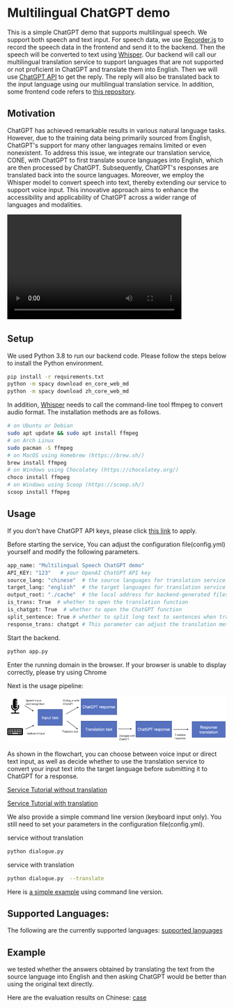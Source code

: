 # Multilingual ChatGPT demo

This is a simple ChatGPT demo that supports multilingual speech. We support both speech and text input. For speech data, we use [Recorder.js](https://github.com/mattdiamond/Recorderjs) to record the speech data in the frontend and send it to the backend. Then the speech will be converted to text using [Whisper](https://github.com/openai/whisper).
Our backend will call our multilingual translation service to support languages that are not supported or not proficient in ChatGPT and translate them into English. Then we will use [ChatGPT API](https://platform.openai.com/docs/guides/chat) to get the reply.
The reply will also be translated back to the input language using our multilingual translation service. In addition, some frontend code refers to [this repository](https://github.com/addpipe/simple-recorderjs-demo).

## Motivation
ChatGPT has achieved remarkable results in various natural language tasks. However, due to the training data being 
primarily sourced from English, ChatGPT's support for many other languages 
remains limited or even nonexistent. To address this issue, we integrate our translation service, CONE, with ChatGPT to 
first translate source languages into English, which are then processed by ChatGPT. Subsequently, ChatGPT's 
responses are translated back into the source languages. Moreover, we employ the Whisper model to convert speech into text, 
thereby extending our service to support voice input. This innovative approach aims to enhance the accessibility and applicability 
of ChatGPT across a wider range of languages and modalities.

[//]: # (![demo video]&#40;./image/video_demo.mp4&#41;)

<video width="400" height="240" controls>
  <source src="./image/video_demo.mp4" type="video/mp4">
  Your browser does not support the video tag.
</video>

## Setup

We used Python 3.8 to run our backend code. Please follow the steps below to install the Python environment.

```sh
pip install -r requirements.txt
python -m spacy download en_core_web_md
python -m spacy download zh_core_web_md
```
In addition, [Whisper](https://github.com/openai/whisper) needs to call the command-line tool ffmpeg to convert audio format. The installation methods are as follows.

```sh
# on Ubuntu or Debian
sudo apt update && sudo apt install ffmpeg
# on Arch Linux
sudo pacman -S ffmpeg
# on MacOS using Homebrew (https://brew.sh/)
brew install ffmpeg
# on Windows using Chocolatey (https://chocolatey.org/)
choco install ffmpeg
# on Windows using Scoop (https://scoop.sh/)
scoop install ffmpeg
```
## Usage
If you don't have ChatGPT API keys, please click <a href="https://platform.openai.com/">this link</a> to apply.

Before starting the service, You can adjust the configuration file(config.yml) yourself and modify the following parameters.
```sh
app_name: "Multilingual Speech ChatGPT demo"
API_KEY: "123"   # your OpenAI ChatGPT API key
source_lang: "chinese"  # the source languages for translation service
target_lang: "english"  # the target languages for translation service
output_root: "./cache"  # the local address for backend-generated files
is_trans: True  # whether to open the translation function
is_chatgpt: True  # whether to open the ChatGPT function
split_sentence: True # whether to split long text to sentences when translating (currently only support Chinese and English)
response_trans: chatgpt # This parameter can adjust the translation method of the response for command line version, with three options: "prompt": add a prompt after the input text to request ChatGPT to reply in the specified language, "cone": use CONE translation service to translate ChatGPT's response, and "chatgpt": use a translation prompt to let ChatGPT translate into the specified language.
```

Start the backend.
```sh
python app.py
```
Enter the running domain in the browser. If your browser is unable to display correctly, please try using Chrome
 
Next is the usage pipeline:

![pipeline](image/pipeline.png "pipeline")

As shown in the flowchart, you can choose between voice input or direct text input, 
as well as decide whether to use the translation service to convert your input text into the target language before submitting it to ChatGPT for a response.

[Service Tutorial without translation](./doc/without_translation.md)

[Service Tutorial with translation](./doc/with_translation.md)

We also provide a simple command line version (keyboard input only). You still need to set your parameters in the configuration file(config.yml).

service without translation
```sh
python dialogue.py
```
service with translation
```sh
python dialogue.py  --translate
```
Here is [a simple example](./doc/command_line_case.md) using command line version.



## Supported Languages:
The following are the currently supported languages:
[supported languages](./doc/supported_languages.md)

## Example

we tested whether the answers obtained by translating the text from the source language into English and then asking ChatGPT would be better than using the original text directly.

Here are the evaluation results on Chinese: [case](./doc/chinese_test.md)



